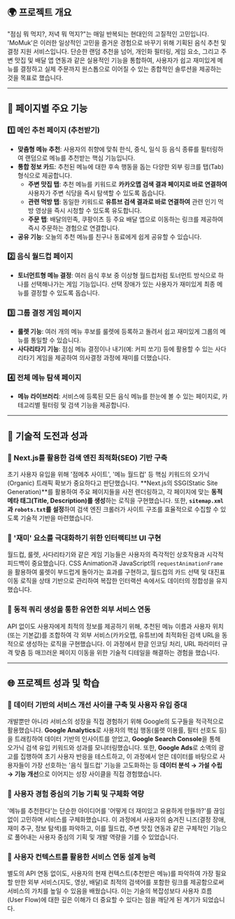 ## 🌍 프로젝트 개요

"점심 뭐 먹지?, 저녁 뭐 먹지?"는 매일 반복되는 현대인의 고질적인 고민입니다. 'MoMuk'은 이러한 일상적인 고민을 즐거운 경험으로 바꾸기 위해 기획된 음식 추천 및 결정 지원 서비스입니다.
단순한 랜덤 추천을 넘어, 개인화 필터링, 게임 요소, 그리고 주변 맛집 및 배달 앱 연동과 같은 실용적인 기능을 통합하여, 사용자가 쉽고 재미있게 메뉴를 결정하고 실제 주문까지 원스톱으로 이어질 수 있는 종합적인 솔루션을 제공하는 것을 목표로 했습니다.

---

## 📄 페이지별 주요 기능

### 1️⃣ 메인 추천 페이지 (추천받기)

- **맞춤형 메뉴 추천**: 사용자의 취향에 맞춰 한식, 중식, 일식 등 음식 종류를 필터링하여 랜덤으로 메뉴를 추천받는 핵심 기능입니다.
- **통합 정보 카드**: 추천된 메뉴에 대한 후속 행동을 돕는 다양한 외부 링크를 탭(Tab) 형식으로 제공합니다.
  - **주변 맛집 탭**: 추천 메뉴를 키워드로 **카카오맵 검색 결과 페이지로 바로 연결하여** 사용자가 주변 식당을 즉시 탐색할 수 있도록 돕습니다.
  - **관련 먹방 탭**: 동일한 키워드로 **유튜브 검색 결과로 바로 연결하여** 관련 인기 먹방 영상을 즉시 시청할 수 있도록 유도합니다.
  - **주문 탭**: 배달의민족, 쿠팡이츠 등 주요 배달 앱으로 이동하는 링크를 제공하여 즉시 주문하는 경험으로 연결합니다.
- **공유 기능**: 오늘의 추천 메뉴를 친구나 동료에게 쉽게 공유할 수 있습니다.

### 2️⃣ 음식 월드컵 페이지

- **토너먼트형 메뉴 결정**: 여러 음식 후보 중 이상형 월드컵처럼 토너먼트 방식으로 하나를 선택해나가는 게임 기능입니다. 선택 장애가 있는 사용자가 재미있게 최종 메뉴를 결정할 수 있도록 돕습니다.

### 3️⃣ 그룹 결정 게임 페이지

- **룰렛 기능**: 여러 개의 메뉴 후보를 룰렛에 등록하고 돌려서 쉽고 재미있게 그룹의 메뉴를 통일할 수 있습니다.
- **사다리타기 기능**: 점심 메뉴 결정이나 내기(예: 커피 쏘기) 등에 활용할 수 있는 사다리타기 게임을 제공하여 의사결정 과정에 재미를 더했습니다.

### 4️⃣ 전체 메뉴 탐색 페이지

- **메뉴 라이브러리**: 서비스에 등록된 모든 음식 메뉴를 한눈에 볼 수 있는 페이지로, 카테고리별 필터링 및 검색 기능을 제공합니다.

---

## 🚀 기술적 도전과 성과

### 🎈 Next.js를 활용한 검색 엔진 최적화(SEO) 기반 구축

초기 사용자 유입을 위해 '점메추 사이트', '메뉴 월드컵' 등 핵심 키워드의 오가닉(Organic) 트래픽 확보가 중요하다고 판단했습니다. **Next.js의 SSG(Static Site Generation)**를 활용하여 주요 페이지들을 사전 렌더링하고, 각 페이지에 맞는 **동적 메타 태그(Title, Description)를 생성**하는 로직을 구현했습니다. 또한, **`sitemap.xml`과 `robots.txt`를 설정**하여 검색 엔진 크롤러가 사이트 구조를 효율적으로 수집할 수 있도록 기술적 기반을 마련했습니다.

### 🎈 '재미' 요소를 극대화하기 위한 인터랙티브 UI 구현

월드컵, 룰렛, 사다리타기와 같은 게임 기능들은 사용자의 즉각적인 상호작용과 시각적 피드백이 중요했습니다. CSS Animation과 JavaScript의 `requestAnimationFrame`을 활용하여 룰렛이 부드럽게 돌아가는 효과를 구현하고, 월드컵의 카드 선택 및 대진표 이동 로직을 상태 기반으로 관리하여 복잡한 인터랙션 속에서도 데이터의 정합성을 유지했습니다.

### 🎈 동적 쿼리 생성을 통한 유연한 외부 서비스 연동

API 없이도 사용자에게 최적의 정보를 제공하기 위해, 추천된 메뉴 이름과 사용자 위치(또는 기본값)를 조합하여 각 외부 서비스(카카오맵, 유튜브)에 최적화된 검색 URL을 동적으로 생성하는 로직을 구현했습니다. 이 과정에서 한글 인코딩 처리, URL 파라미터 규격 맞춤 등 매끄러운 페이지 이동을 위한 기술적 디테일을 해결하는 경험을 했습니다.

---

## 🌐 프로젝트 성과 및 학습

### 🎈 데이터 기반의 서비스 개선 사이클 구축 및 사용자 유입 증대

개발뿐만 아니라 서비스의 성장을 직접 경험하기 위해 Google의 도구들을 적극적으로 활용했습니다. **Google Analytics**로 사용자의 핵심 행동(룰렛 이용률, 필터 선호도 등)을 트래킹하여 데이터 기반의 인사이트를 얻었고, **Google Search Console**을 통해 오가닉 검색 유입 키워드와 성과를 모니터링했습니다. 또한, **Google Ads**로 소액의 광고를 집행하여 초기 사용자 반응을 테스트하고, 이 과정에서 얻은 데이터를 바탕으로 사용자들이 가장 선호하는 '음식 월드컵' 기능을 고도화하는 등 **데이터 분석 → 가설 수립 → 기능 개선**으로 이어지는 성장 사이클을 직접 경험했습니다.

### 🎈 사용자 경험 중심의 기능 기획 및 구체화 역량

'메뉴를 추천한다'는 단순한 아이디어를 '어떻게 더 재미있고 유용하게 만들까?'를 끊임없이 고민하며 서비스를 구체화했습니다. 이 과정에서 사용자의 숨겨진 니즈(결정 장애, 재미 추구, 정보 탐색)를 파악하고, 이를 월드컵, 주변 맛집 연동과 같은 구체적인 기능으로 풀어내는 사용자 중심의 기획 및 개발 역량을 기를 수 있었습니다.

### 🎈 사용자 컨텍스트를 활용한 서비스 연동 설계 능력

별도의 API 연동 없이도, 사용자의 현재 컨텍스트(추천받은 메뉴)를 파악하여 가장 필요할 만한 외부 서비스(지도, 영상, 배달)로 최적의 검색어를 포함한 링크를 제공함으로써 서비스의 가치를 높일 수 있음을 배웠습니다. 이는 기술의 복잡성보다 사용자 흐름(User Flow)에 대한 깊은 이해가 더 중요할 수 있다는 점을 깨닫게 된 계기가 되었습니다.
